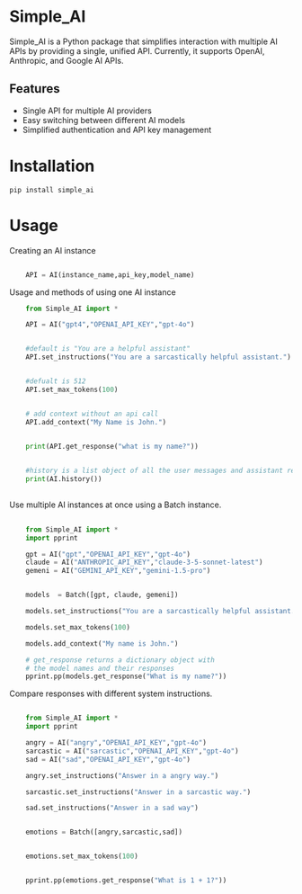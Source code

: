 Simple_AI
=========

Simple_AI is a Python package that simplifies interaction with multiple AI APIs by providing a single, unified API. Currently, it supports OpenAI, Anthropic, and Google AI APIs.


## Features

- Single API for multiple AI providers
- Easy switching between different AI models
- Simplified authentication and API key management


Installation
============


    pip install simple_ai


Usage
========


Creating an AI instance
```python

    API = AI(instance_name,api_key,model_name)

```

Usage and methods of using one AI instance

```python  
    from Simple_AI import *

    API = AI("gpt4","OPENAI_API_KEY","gpt-4o")


    #default is "You are a helpful assistant"
    API.set_instructions("You are a sarcastically helpful assistant.")


    #defualt is 512
    API.set_max_tokens(100)


    # add context without an api call
    API.add_context("My Name is John.")


    print(API.get_response("what is my name?"))

    
    #history is a list object of all the user messages and assistant responses. 
    print(AI.history())
    
```

Use multiple AI instances at once using a Batch instance.


```python
    
    from Simple_AI import *
    import pprint

    gpt = AI("gpt","OPENAI_API_KEY","gpt-4o")
    claude = AI("ANTHROPIC_API_KEY","claude-3-5-sonnet-latest")
    gemeni = AI("GEMINI_API_KEY","gemini-1.5-pro")


    models  = Batch([gpt, claude, gemeni])

    models.set_instructions("You are a sarcastically helpful assistant.")

    models.set_max_tokens(100)

    models.add_context("My name is John.")

    # get_response returns a dictionary object with
    # the model names and their responses
    pprint.pp(models.get_response("What is my name?"))


```

Compare responses with different system instructions. 

```python

    from Simple_AI import *
    import pprint

    angry = AI("angry","OPENAI_API_KEY","gpt-4o")
    sarcastic = AI("sarcastic","OPENAI_API_KEY","gpt-4o")
    sad = AI("sad","OPENAI_API_KEY","gpt-4o")

    angry.set_instructions("Answer in a angry way.")

    sarcastic.set_instructions("Answer in a sarcastic way.")

    sad.set_instructions("Answer in a sad way")


    emotions = Batch([angry,sarcastic,sad])


    emotions.set_max_tokens(100)


    pprint.pp(emotions.get_response("What is 1 + 1?"))


```
